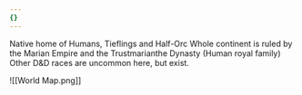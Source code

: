 ```yaml
---
{}
---
```

Native home of Humans, Tieflings and Half-Orc
Whole continent is ruled by the Marian Empire and the Trustmarianthe Dynasty (Human royal family)
Other D&D races are uncommon here, but exist. 

![[World Map.png]]